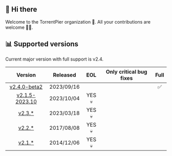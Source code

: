 ## 👋 Hi there

Welcome to the TorrentPier organization 🐂. All your contributions are welcome 👨‍💻.

## 📊 Supported versions

Current major version with full support is v2.4.

|                                           Version                                            |  Released  |  EOL   | Only critical bug fixes | Full |
|:--------------------------------------------------------------------------------------------:|:----------:|:------:|:-----------------------:|:----:|
|             [v2.4.0-beta2](https://github.com/torrentpier/torrentpier/releases)              | 2023/09/16 |        |                         |  ✅   |
| [v2.1.5-2023.10](https://github.com/torrentpier/torrentpier-lts/releases/tag/v2.1.5-2023.10) | 2023/10/04 | YES 💀 |                         |      |
|           [v2.3.*](https://github.com/torrentpier/torrentpier/releases/tag/v2.3.1)           | 2023/03/18 | YES 💀 |                         |      |
|           [v2.2.*](https://github.com/torrentpier/torrentpier/releases/tag/v2.2.3)           | 2017/08/08 | YES 💀 |                         |      |
|           [v2.1.*](https://github.com/torrentpier/torrentpier/releases/tag/v2.1.5)           | 2014/12/06 | YES 💀 |                         |      |
